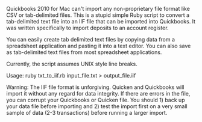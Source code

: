 Quickbooks 2010 for Mac can't import any non-proprietary file format like CSV or tab-delimited files. This is a stupid simple Ruby script to convert a tab-delimited text file into an IIF file that can be imported into Quickbooks. It was written specifically to import deposits to an account register.

You can easily create tab delimited text files by copying data from a spreadsheet application and pasting it into a text editor. You can also save as tab-delimited text files from most spreadsheet applications.

Currently, the script assumes UNIX style line breaks.

Usage: ruby txt\_to\_iif.rb input\_file.txt > output\_file.iif

Warning: The IIF file format is unforgiving. Quicken and Quickbooks will import it without any regard for data integrity. If there are errors in the file, you can corrupt your Quickbooks or Quicken file. You should 1) back up your data file before importing and 2) test the import first on a very small sample of data (2-3 transactions) before running a larger import.
